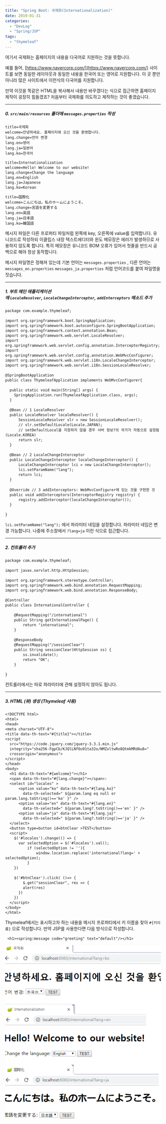 ```yaml
---
title: "Spring Boot: 국제화(Internationalization)"
date: 2019-01-31
categories: 
  - "DevLog"
  - "Spring/JSP"
tags: 
  - "thymeleaf"
---
```


여기서 국제화는 홈페이지의 내용을 다국어로 지원하는 것을 뜻합니다.

예를 들어, [https://www.navercorp.com/](https://www.navercorp.com/) 사이트를 보면 동일한 레이아웃과 동일한 내용을 한국어 또는 영어로 지원합니다. 이 곳 뿐만 아니라 많은 사이트에서 이런식의 다국어를 지원합니다.

만약 이것을 똑같은 HTML을 복사해서 내용만 바꾸겠다는 식으로 접근하면 홈페이지 제작이 굉장히 힘들겠죠? 처음부터 국제화를 의도하고 제작하는 것이 좋겠습니다.

* * *

##### 0\. `src/main/resources` 폴더에 `messages.properties` 작성

```
title=국제화 
welcome=안녕하세요. 홈페이지에 오신 것을 환영합니다. 
lang.change=언어 변경 
lang.en=영어 
lang.ja=일본어 
lang.ko=한국어
```

```
title=Internationalization
welcome=Hello! Welcome to our website!
lang.change=Change the language
lang.en=English
lang.ja=Japanese
lang.ko=Korean
```

```
title=国際化
welcome=こんにちは。私のホームにようこそ。
lang.change=言語を変更する
lang.en=英語
lang.ja=日本語
lang.ko=韓国語
```

메시지 파일은 다른 프로퍼티 파일처럼 왼쪽에 key, 오른쪽에 value를 입력합니다. 유니코드로 작성하되 이클립스 내장 텍스트에디터와 윈도 메모장은 에러가 발생하므로 사용하지 않도록 합니다. 특히 메모장은 유니코드 BOM 오류가 있어서 첫줄을 반드시 공백으로 해야 정상 동작합니다.

메시지 파일명은 정해져 있는데 기본 언어는 `messages.properties` , 다른 언어는 `messages_en.properties` `messages_ja.properties` 처럼 언어코드를 붙여 파일명을 짓습니다.

* * *

##### 1\. 부트 메인 애플리케이션에 `LocaleResolver`, `LocaleChangeInterceptor`, `addInterceptors` 메소드 추가

```
package com.example.thymeleaf;

import org.springframework.boot.SpringApplication;
import org.springframework.boot.autoconfigure.SpringBootApplication;
import org.springframework.context.annotation.Bean;
import org.springframework.web.servlet.LocaleResolver;
import org.springframework.web.servlet.config.annotation.InterceptorRegistry;
import org.springframework.web.servlet.config.annotation.WebMvcConfigurer;
import org.springframework.web.servlet.i18n.LocaleChangeInterceptor;
import org.springframework.web.servlet.i18n.SessionLocaleResolver;

@SpringBootApplication
public class ThymeleafApplication implements WebMvcConfigurer{

  public static void main(String[] args) {
    SpringApplication.run(ThymeleafApplication.class, args);
  }
  
  @Bean	// 1 LocaleResolver
  public LocaleResolver localeResolver() {
      SessionLocaleResolver slr = new SessionLocaleResolver();
      // slr.setDefaultLocale(Locale.JAPAN);
      // setDefaultLocal을 지정하지 않을 경우 서버 정보?의 국가가 자동으로 설정됨 (Locale.KOREA)
      return slr;	    
  }
  
  @Bean	// 2 LocaleChangeInterceptor
  public LocaleChangeInterceptor localeChangeInterceptor() {
      LocaleChangeInterceptor lci = new LocaleChangeInterceptor();
      lci.setParamName("lang");
      return lci;
  }
  
  @Override // 3 addInterceptors: WebMvcConfigurer에 있는 것을 구현한 것
  public void addInterceptors(InterceptorRegistry registry) {
      registry.addInterceptor(localeChangeInterceptor());
  }

}

```

`lci.setParamName("lang");` 에서 파라미터 네임을 설정합니다. 파라미터 네임은 변경 가능합니다. 나중에 주소창에서 `?lang=ja` 이런 식으로 접근합니다.

* * *

##### 2\. 컨트롤러 추가

```
package com.example.thymeleaf;

import javax.servlet.http.HttpSession;

import org.springframework.stereotype.Controller;
import org.springframework.web.bind.annotation.RequestMapping;
import org.springframework.web.bind.annotation.ResponseBody;

@Controller
public class InternationalController {
  
    @RequestMapping("/international")
    public String getInternationalPage() {
        return "international";
    }
    
    @ResponseBody
    @RequestMapping("/sessionClear")
    public String sessionClear(HttpSession ss) {
    	ss.invalidate();
        return "OK";
    }
    
}

```

컨트롤러에서는 따로 파라미터에 관해 설정하지 않아도 됩니다.

* * *

##### 3\. HTML (뷰) 생성 (**Thymeleaf** 사용)

```
<!DOCTYPE html>
<html>
<head>
<meta charset="UTF-8">
<title data-th-text="#{title}"></title>
<script
  src="https://code.jquery.com/jquery-3.3.1.min.js"
  integrity="sha256-FgpCb/KJQlLNfOu91ta32o/NMZxltwRo8QtmkMRdAu8="
  crossorigin="anonymous">
</script>
</head>
<body>
  <h1 data-th-text="#{welcome}"></h1>
  <span data-th-text="#{lang.change}"></span>:
  <select id="locales" >
      <option value="ko" data-th-text="#{lang.ko}" 
      	data-th-selected=" ${param.lang eq null or param.lang.toString()=='ko' }" />
      <option value="en" data-th-text="#{lang.en}" 
      	data-th-selected=" ${param.lang?.toString()=='en' }" />
      <option value="ja" data-th-text="#{lang.ja}" 
      	data-th-selected=" ${param.lang?.toString()=='ja' }" />
  </select>
  <button type=button id=btnClear >TEST</button>
  <script>
    $('#locales').change(() => {
      var selectedOption = $('#locales').val();
          if (selectedOption != ''){
              window.location.replace('international?lang=' + selectedOption);
          }
    })
  
    $('#btnClear').click( ()=> {
        $.get("sessionClear", res => {
        alert(res)
      })
    })
  </script>
</body>
</html>
```

Thymeleaf에서는 표시하고자 하는 내용을 메시지 프로퍼티에서 키 이름을 찾아 `#{키이름}` 으로 작성합니다. 만약 JSP를 사용한다면 다음 방식으로 작성합니다.

```
 <h1><spring:message code="greeting" text="default"/></h1>
```

 ![](/assets/img/wp-content/uploads/2019/01/international-e1565670523298.png)
